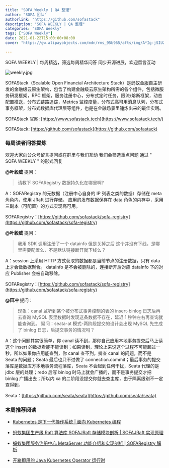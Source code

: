 ```yaml
---
title: "SOFA Weekly | QA 整理"
author: "SOFA 团队"
authorlink: "https://github.com/sofastack"
description: "SOFA WEEKLY | QA 整理"
categories: "SOFA Weekly"
tags: ["SOFA Weekly"]
date: 2021-01-22T15:00:00+08:00
cover: "https://gw.alipayobjects.com/mdn/rms_95b965/afts/img/A*Ig-jSIUZWx0AAAAAAAAAAAAAARQnAQ"

---
```


SOFA WEEKLY | 每周精选，筛选每周精华问答
同步开源进展，欢迎留言互动

![weekly.jpg](https://gw.alipayobjects.com/mdn/rms_95b965/afts/img/A*ARgKS6SuU7YAAAAAAAAAAAAAARQnAQ)

SOFAStack（Scalable Open Financial Architecture Stack）是蚂蚁金服自主研发的金融级云原生架构，包含了构建金融级云原生架构所需的各个组件，包括微服务研发框架，RPC 框架，服务注册中心，分布式定时任务，限流/熔断框架，动态配置推送，分布式链路追踪，Metrics 监控度量，分布式高可用消息队列，分布式事务框架，分布式数据库代理层等组件，也是在金融场景里锤炼出来的最佳实践。

SOFAStack 官网: [https://www.sofastack.tech](https://www.sofastack.tech/)

SOFAStack: [https://github.com/sofastack](https://github.com/sofastack)

### 每周读者问答提炼

欢迎大家向公众号留言提问或在群里与我们互动
我们会筛选重点问题
通过 " SOFA WEEKLY " 的形式回复

**@叶毅威** 提问：

> 请教下 SOFARegistry 数据持久化在哪里啊?

A：SOFARegistry 的元数据（注册中心自身的 IP 列表之类的数据）存储在 meta 角色内，使用 JRaft 进行存储。 应用的发布数据保存在 data 角色的内存中，采用三副本（可配置）的方式实现高可用。

SOFARegistry：[https://github.com/sofastack/sofa-registry](https://github.com/sofastack/sofa-registry)

**@叶毅威** 提问：

> 我用 SDK 调用注册了一个 datainfo 但是关掉之后 这个并没有下线，是哪里需要配置么，不是默认链接断开就下线么？

A：session 上采用 HTTP 方式获取的数据都是当前节点的注册数据，只有 data 上才会做数据聚合。 dataInfo 是不会被删除的，连接断开后对应 dataInfo 下的对应 Publisher 会被自动移除。

SOFARegistry：[https://github.com/sofastack/sofa-registry](https://github.com/sofastack/sofa-registry)

**@田冲** 提问：

> 现象：canal 监听到某个被分布式事务控制的表的 insert-binlog 日志后再去查询 MySQL 表里数据时发现这条数据不存在，延迟 1 秒钟左右再查询就能查询到。
> 疑问：seata-at 模式-两阶段提交的设计会出现 MySQL 先生成了 binlog 日志，后提交事务的情况吗？

A：这个问题其实很简单，你 canal 读不到，那你自己应用本地事务提交后马上读这个 insert 的数据看能不能读到；如果读到，理论上来说这个过程不可能超过一秒，所以如果你应用能查到，你 canal 查不到，排查 canal 的问题，而不是 Seata 的问题；Seata 最后也只不过做了 connection.commit；最后事务的提交落库是数据库方本地事务流程落库，Seata 不会起到任何干扰，Seata 代理的是 jdbc 层的处理；redo 后写 binlog 时马上就会广播的，而不是事务提交才把 binlog 广播出去；所以内 xa 的二阶段没提交你就去查主库，由于隔离级别不一定查得到。

Seata：[https://github.com/seata/seata](https://github.com/seata/seata)

### 本周推荐阅读

- [Kubernetes 是下一代操作系统 | 面向 Kubernetes 编程](http://mp.weixin.qq.com/s?__biz=MzUzMzU5Mjc1Nw==&mid=2247484759&idx=1&sn=25df16461d0ea9f49fd5c36101f8b2ea&chksm=faa0ea8dcdd7639b1e2439f2fc3ddbdd3c690ea016069b77a842ddb9b02b85f4a7ce5f5f6790&scene=21)

- [蚂蚁集团生产级 Raft 算法库 SOFAJRaft 存储模块剖析 | SOFAJRaft 实现原理](http://mp.weixin.qq.com/s?__biz=MzUzMzU5Mjc1Nw==&mid=2247485000&idx=1&sn=42b6f967b2ad43dd82983929d5800a33&chksm=faa0e992cdd7608499b5d58a65334653059acc2e35381157724c55d6a50743ba024298c63384&scene=21)

- [蚂蚁集团服务注册中心 MetaServer 功能介绍和实现剖析 | SOFARegistry 解析](http://mp.weixin.qq.com/s?__biz=MzUzMzU5Mjc1Nw==&mid=2247485415&idx=1&sn=7e006e90d8ca713fa560921a1c2c06e6&chksm=faa0e83dcdd7612b1d6269b25dcde34541a42782b519e4a9f942fbf0f8d7d7967dadbec8bfa9&scene=21)

- [开箱即用的 Java Kubernetes Operator 运行时](http://mp.weixin.qq.com/s?__biz=MzUzMzU5Mjc1Nw==&mid=2247485792&idx=1&sn=dd7201a60249b5c2946e2f398928f4a1&chksm=faa0e6bacdd76fac685ec5a202b217f5c6c14338f8fc37effdc001375a0942b18eca8091cc26&scene=21)
